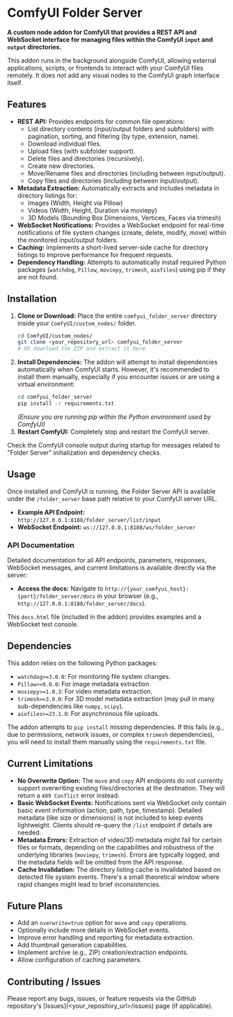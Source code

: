 # ComfyUI Folder Server

**A custom node addon for ComfyUI that provides a REST API and WebSocket
interface for managing files within the ComfyUI `input` and `output`
directories.**

This addon runs in the background alongside ComfyUI, allowing external
applications, scripts, or frontends to interact with your ComfyUI files
remotely. It does _not_ add any visual nodes to the ComfyUI graph interface
itself.

## Features

- **REST API:** Provides endpoints for common file operations:
  - List directory contents (input/output folders and subfolders) with
    pagination, sorting, and filtering (by type, extension, name).
  - Download individual files.
  - Upload files (with subfolder support).
  - Delete files and directories (recursively).
  - Create new directories.
  - Move/Rename files and directories (including between input/output).
  - Copy files and directories (including between input/output).
- **Metadata Extraction:** Automatically extracts and includes metadata in
  directory listings for:
  - Images (Width, Height via Pillow)
  - Videos (Width, Height, Duration via moviepy)
  - 3D Models (Bounding Box Dimensions, Vertices, Faces via trimesh)
- **WebSocket Notifications:** Provides a WebSocket endpoint for real-time
  notifications of file system changes (create, delete, modify, move) within the
  monitored input/output folders.
- **Caching:** Implements a short-lived server-side cache for directory listings
  to improve performance for frequent requests.
- **Dependency Handling:** Attempts to automatically install required Python
  packages (`watchdog`, `Pillow`, `moviepy`, `trimesh`, `aiofiles`) using pip if
  they are not found.

## Installation

1. **Clone or Download:** Place the entire `comfyui_folder_server` directory
   inside your `ComfyUI/custom_nodes/` folder.
   ```bash
   cd ComfyUI/custom_nodes/
   git clone <your_repository_url> comfyui_folder_server
   # OR download the ZIP and extract it here
   ```
2. **Install Dependencies:** The addon will attempt to install dependencies
   automatically when ComfyUI starts. However, it's recommended to install them
   manually, especially if you encounter issues or are using a virtual
   environment:
   ```bash
   cd comfyui_folder_server
   pip install -r requirements.txt
   ```
   _(Ensure you are running pip within the Python environment used by ComfyUI)_
3. **Restart ComfyUI:** Completely stop and restart the ComfyUI server.

Check the ComfyUI console output during startup for messages related to "Folder
Server" initialization and dependency checks.

## Usage

Once installed and ComfyUI is running, the Folder Server API is available under
the `/folder_server` base path relative to your ComfyUI server URL.

- **Example API Endpoint:** `http://127.0.0.1:8188/folder_server/list/input`
- **WebSocket Endpoint:** `ws://127.0.0.1:8188/ws/folder_server`

### API Documentation

Detailed documentation for all API endpoints, parameters, responses, WebSocket
messages, and current limitations is available directly via the server:

- **Access the docs:** Navigate to
  `http://{your_comfyui_host}:{port}/folder_server/docs` in your browser (e.g.,
  `http://127.0.0.1:8188/folder_server/docs`).

This `docs.html` file (included in the addon) provides examples and a WebSocket
test console.

## Dependencies

This addon relies on the following Python packages:

- `watchdog>=3.0.0`: For monitoring file system changes.
- `Pillow>=9.0.0`: For image metadata extraction.
- `moviepy>=1.0.3`: For video metadata extraction.
- `trimesh>=3.9.0`: For 3D model metadata extraction (may pull in many
  sub-dependencies like `numpy`, `scipy`).
- `aiofiles>=23.1.0`: For asynchronous file uploads.

The addon attempts to `pip install` missing dependencies. If this fails (e.g.,
due to permissions, network issues, or complex `trimesh` dependencies), you will
need to install them manually using the `requirements.txt` file.

## Current Limitations

- **No Overwrite Option:** The `move` and `copy` API endpoints do not currently
  support overwriting existing files/directories at the destination. They will
  return a `409 Conflict` error instead.
- **Basic WebSocket Events:** Notifications sent via WebSocket only contain
  basic event information (action, path, type, timestamp). Detailed metadata
  (like size or dimensions) is not included to keep events lightweight. Clients
  should re-query the `/list` endpoint if details are needed.
- **Metadata Errors:** Extraction of video/3D metadata might fail for certain
  files or formats, depending on the capabilities and robustness of the
  underlying libraries (`moviepy`, `trimesh`). Errors are typically logged, and
  the metadata fields will be omitted from the API response.
- **Cache Invalidation:** The directory listing cache is invalidated based on
  detected file system events. There's a small theoretical window where rapid
  changes might lead to brief inconsistencies.

## Future Plans

- Add an `overwrite=true` option for `move` and `copy` operations.
- Optionally include more details in WebSocket events.
- Improve error handling and reporting for metadata extraction.
- Add thumbnail generation capabilities.
- Implement archive (e.g., ZIP) creation/extraction endpoints.
- Allow configuration of caching parameters.

## Contributing / Issues

Please report any bugs, issues, or feature requests via the GitHub repository's
[Issues](<your_repository_url>/issues) page (if applicable).
